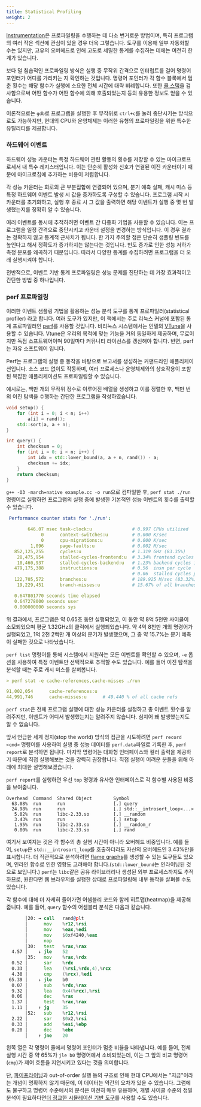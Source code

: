 ```yaml
---
title: Statistical Profiling
weight: 2
---
```


[Instrumentation](../instrumentation)은 프로파일링을 수행하는 데 다소 번거로운 방법이며, 특히 프로그램의 여러 작은 섹션에 관심이 있을 경우 더욱 그렇습니다. 도구를 이용해 일부 자동화할 수는 있지만, 고유의 오버헤드로 인해 고도로 세밀한 통계를 수집하는 데에는 여전히 한계가 있습니다.

보다 덜 침습적인 프로파일링 방식은 실행 중 무작위 간격으로 인터럽트를 걸어 명령어 포인터가 어디를 가리키는 지 확인하는 것입니다. 명령어 포인터가 각 함수 블록에서 멈춘 횟수는 해당 함수가 실행에 소요한 전체 시간에 대략 비례합니다. 또한 [콜 스택](/hpc/architecture/functions)을 검사함으로써 어떤 함수가 어떤 함수에 의해 호출되었는지 등의 유용한 정보도 얻을 수 있습니다.

이론적으로는 `gdb`로 프로그램을 실행한 후 무작위로 `ctrl+c`를 눌러 중단시키는 방식으로도 가능하지만, 현대의 CPU와 운영체제는 이러한 유형의 프로파일링을 위한 특수한 유틸리티를 제공합니다.

### 하드웨어 이벤트

하드웨어 성능 카운터는 특정 하드웨어 관련 활동의 횟수를 저장할 수 있는 마이크로프로세서 내 특수 레지스터입니다. 이는 단순히 활성화 신호가 연결된 이진 카운터이기 때문에 마이크로칩에 추가하는 비용이 저렴합니다.

각 성능 카운터는 회로의 큰 부분집합에 연결되어 있으며, 분기 예측 실패, 캐시 미스 등 특정 하드웨어 이벤트 발생 시 값을 증가하도록 구성할 수 있습니다. 프로그램 시작 시 카운터를 초기화하고, 실행 후 종료 시 그 값을 출력하면 해당 이벤트가 실행 중 몇 번 발생했는지를 정확히 알 수 있습니다.

여러 이벤트를 동시에 추적하려면 이벤트 간 다중화 기법을 사용할 수 있습니다. 이는 프로그램을 일정 간격으로 중단시키고 카운터 설정을 변경하는 방식입니다. 이 경우 결과는 정확하지 않고 통계적 근사치가 됩니다. 한 가지 주의할 점은 단순히 샘플링 빈도를 높인다고 해서 정확도가 증가하지는 않는다는 것입니다. 빈도 증가로 인한 성능 저하가 측정 분포를 왜곡하기 때문입니다. 따라서 다양한 통계를 수집하려면 프로그램을 더 오래 실행시켜야 합니다.

전반적으로, 이벤트 기반 통계 프로파일링은 성능 문제를 진단하는 데 가장 효과적이고 간단한 방법 중 하나입니다.

### perf 프로파일링

이러한 이벤트 샘플링 기법을 활용하는 성능 분석 도구를 통계 프로파일러(statistical profiler) 라고 합니다. 여러 도구가 있지만, 이 책에서는 주로 리눅스 커널에 포함된 통계 프로파일러인 [perf](https://perf.wiki.kernel.org/)를 사용할 것입니다. 비리눅스 시스템에서는 인텔의 [VTune](https://software.intel.com/content/www/us/en/develop/tools/oneapi/components/vtune-profiler.html#gs.cuc0ks)을 사용할 수 있습니다. Vtune은 우리의 목적에 맞는 기능을 거의 동일하게 제공하며, 무료이지만 독점 소프트웨어이며 90일마다 커뮤니티 라이선스를 갱신해야 합니다. 반면, perf는 자유 소프트웨어 입니다.

Perf는 프로그램의 실행 중 동작을 바탕으로 보고서를 생성하는 커맨드라인 애플리케이션입니다. 소스 코드 없이도 작동하며, 여러 프로세스나 운영체제와의 상호작용이 포함된 복잡한 애플리케이션도 프로파일링할 수 있습니다.

예시로는, 백만 개의 무작위 정수로 이루어진 배열을 생성하고 이를 정렬한 후, 백만 번의 이진 탐색을 수행하는 간단한 프로그램을 작성하였습니다.

```c++
void setup() {
    for (int i = 0; i < n; i++)
        a[i] = rand();
    std::sort(a, a + n);
}

int query() {
    int checksum = 0;
    for (int i = 0; i < n; i++) {
        int idx = std::lower_bound(a, a + n, rand()) - a;
        checksum += idx;
    }
    return checksum;
}
```

`g++ -O3 -march=native example.cc -o run`으로 컴파일한 후, `perf stat ./run` 명령어로 실행하면 프로그램의 실행 중에 발생한 기본적인 성능 이벤트의 횟수를 출력할 수 있습니다.

```yaml
 Performance counter stats for './run':

        646.07 msec task-clock:u               # 0.997 CPUs utilized          
             0      context-switches:u         # 0.000 K/sec                  
             0      cpu-migrations:u           # 0.000 K/sec                  
         1,096      page-faults:u              # 0.002 M/sec                  
   852,125,255      cycles:u                   # 1.319 GHz (83.35%)
    28,475,954      stalled-cycles-frontend:u  # 3.34% frontend cycles idle (83.30%)
    10,460,937      stalled-cycles-backend:u   # 1.23% backend cycles idle (83.28%)
   479,175,388      instructions:u             # 0.56  insn per cycle         
                                               # 0.06  stalled cycles per insn (83.28%)
   122,705,572      branches:u                 # 189.925 M/sec (83.32%)
    19,229,451      branch-misses:u            # 15.67% of all branches (83.47%)

   0.647801770 seconds time elapsed
   0.647278000 seconds user
   0.000000000 seconds sys
```

위 결과에서, 프로그램은 약 0.65초 동안 실행되었고, 이 동안 약 8억 5천만 사이클이 소모되었으며 평균 1.32GHz의 클럭에서 실행되었습니다. 약 4억 8천만 개의 명령어가 실행되었고, 1억 2천 2백만 개 이상의 분기가 발생했으며, 그 중 약 15.7%는 분기 예측이 실패한 것으로 나타났습니다.

`perf list` 명령어를 통해 시스템에서 지원하는 모든 이벤트를 확인할 수 있으며, `-e` 옵션을 사용하여 특정 이벤트만 선택적으로 추적할 수도 있습니다. 예를 들어 이진 탐색을 분석할 때는 주로 캐시 미스를 살펴봅니다.

```yaml
> perf stat -e cache-references,cache-misses ./run

91,002,054      cache-references:u                                          
44,991,746      cache-misses:u      # 49.440 % of all cache refs
```

`perf stat`은 전체 프로그램 실행에 대한 성능 카운터를 설정하고 총 이벤트 횟수를 알려주지만, 이벤트가 어디서 발생했는지는 알려주지 않습니다. 심지어 왜 발생했는지도 알 수 없습니다.

앞서 언급한 세계 정지(stop the world) 방식의 접근을 시도하려면 `perf record <cmd>` 명령어를 사용하여 실행 중 성능 데이터를 `perf.data`파일로 기록한 후, `perf report`로 분석하면 됩니다. 마지막 명령어는 대화형 인터페이스와 컬러 출력을 제공하기 때문에 직접 실행해보는 것을 강력히 권장합니다. 직접 실행이 어려운 분들을 위해 아래에 최대한 설명해보겠습니다.

`perf report`를 실행하면 우선 `top` 명령과 유사한 인터페이스로 각 함수별 사용된 비중을 보여줍니다.

```
Overhead  Command  Shared Object        Symbol
  63.08%  run      run                  [.] query
  24.98%  run      run                  [.] std::__introsort_loop<...>
   5.02%  run      libc-2.33.so         [.] __random
   3.43%  run      run                  [.] setup
   1.95%  run      libc-2.33.so         [.] __random_r
   0.80%  run      libc-2.33.so         [.] rand
```

여기서 보여지는 것은 각 함수의 총 실행 시간이 아니라 오버헤드 비중입니다. 예를 들어, `setup`은 `std::__introsort_loop`를 호출하더라도 자신의 오버헤드인 3.43%만을 표시합니다. 더 직관적으로 분석하려면 [flame graphs](https://www.brendangregg.com/flamegraphs.html)를 생성할 수 있는 도구들도 있으며, 인라인 함수로 인한 영향도 고려해야 합니다.(`std::lower_bound`는 인라이닝된 것으로 보입니다.) `perf`는 `libc`같은 공유 라이브러리나 생성된 외부 프로세스까지도 추적하므로, 원한다면 웹 브라우저를 실행한 상태로 프로파일링해 내부 동작을 살펴볼 수도 있습니다.

각 함수에 대해 더 자세히 들어가면 어셈블리 코드와 함께 히트맵(heatmap)을 제공해줍니다. 예를 들어, `query` 함수의 어셈블리 분석은 다음과 같습니다.

```asm
       │20: → call   rand@plt
       │      mov    %r12,%rsi
       │      mov    %eax,%edi
       │      mov    $0xf4240,%eax
       │      nop    
       │30:   test   %rax,%rax
  4.57 │    ↓ jle    52
       │35:   mov    %rax,%rdx
  0.52 │      sar    %rdx
  0.33 │      lea    (%rsi,%rdx,4),%rcx
  4.30 │      cmp    (%rcx),%edi
 65.39 │    ↓ jle    b0
  0.07 │      sub    %rdx,%rax
  9.32 │      lea    0x4(%rcx),%rsi
  0.06 │      dec    %rax
  1.37 │      test   %rax,%rax
  1.11 │    ↑ jg     35
       │52:   sub    %r12,%rsi
  2.22 │      sar    $0x2,%rsi
  0.33 │      add    %esi,%ebp
  0.20 │      dec    %ebx
       │    ↑ jne    20
```

왼쪽 열은 각 명령어 줄에서 명령어 포인터가 멈춘 비율을 나타냅니다. 예를 들어, 전체 실행 시간 중 약 65%가 `jle b0` 명령어에서 소비되었는데, 이는 그 앞의 비교 명령어(`cmp`)가 제어 흐름을 지연시키고 있다는 것을 의미합니다.

단, [파이프라이닝](/hpc/pipelining)과 out-of-order 실행 등의 구조로 인해 현대 CPU에서는 "지금"이라는 개념이 명확하지 않기 때문에, 이 데이터는 약간의 오차가 있을 수 있습니다. 그럼에도 불구하고 명령어 수준에서의 분석은 여전히 매우 유용하며, 개별 사이클 수준의 정밀 분석이 필요하다면[더 정교한 시뮬레이션 기반 도구](../simulation)를 사용할 수도 있습니다.

<!-- flame graphs -->
